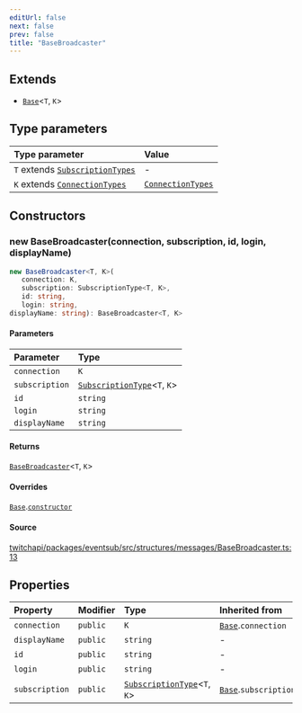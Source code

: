 ```yaml
---
editUrl: false
next: false
prev: false
title: "BaseBroadcaster"
---
```


## Extends

- [`Base`](/api/eventsub/classes/base/)\<`T`, `K`\>

## Type parameters

| Type parameter | Value |
| :------ | :------ |
| `T` extends [`SubscriptionTypes`](/api/eventsub/enumerations/subscriptiontypes/) | - |
| `K` extends [`ConnectionTypes`](/api/eventsub/type-aliases/connectiontypes/) | [`ConnectionTypes`](/api/eventsub/type-aliases/connectiontypes/) |

## Constructors

### new BaseBroadcaster(connection, subscription, id, login, displayName)

```ts
new BaseBroadcaster<T, K>(
   connection: K, 
   subscription: SubscriptionType<T, K>, 
   id: string, 
   login: string, 
displayName: string): BaseBroadcaster<T, K>
```

#### Parameters

| Parameter | Type |
| :------ | :------ |
| `connection` | `K` |
| `subscription` | [`SubscriptionType`](/api/eventsub/type-aliases/subscriptiontype/)\<`T`, `K`\> |
| `id` | `string` |
| `login` | `string` |
| `displayName` | `string` |

#### Returns

[`BaseBroadcaster`](/api/eventsub/classes/basebroadcaster/)\<`T`, `K`\>

#### Overrides

[`Base`](/api/eventsub/classes/base/).[`constructor`](/api/eventsub/classes/base/#constructors)

#### Source

[twitchapi/packages/eventsub/src/structures/messages/BaseBroadcaster.ts:13](https://github.com/pablornc/twitchapi//blob/3baa008ac8be1133cbb9253985d5d4cd48b4e780/packages/eventsub/src/structures/messages/BaseBroadcaster.ts#L13)

## Properties

| Property | Modifier | Type | Inherited from |
| :------ | :------ | :------ | :------ |
| `connection` | `public` | `K` | [`Base`](/api/eventsub/classes/base/).`connection` |
| `displayName` | `public` | `string` | - |
| `id` | `public` | `string` | - |
| `login` | `public` | `string` | - |
| `subscription` | `public` | [`SubscriptionType`](/api/eventsub/type-aliases/subscriptiontype/)\<`T`, `K`\> | [`Base`](/api/eventsub/classes/base/).`subscription` |
